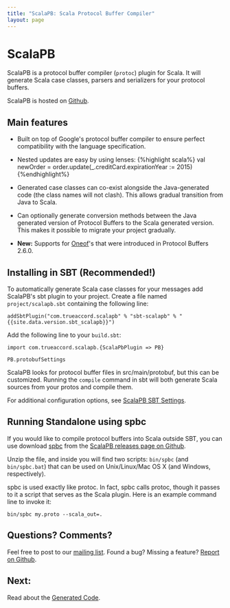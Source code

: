 ```yaml
---
title: "ScalaPB: Scala Protocol Buffer Compiler"
layout: page
---
```


# ScalaPB

ScalaPB is a protocol buffer compiler (`protoc`) plugin for Scala. It will
generate Scala case classes, parsers and serializers for your protocol
buffers.

ScalaPB is hosted on [Github](https://github.com/trueaccord/ScalaPB).

## Main features

* Built on top of Google's protocol buffer compiler to ensure perfect
  compatibility with the language specification.

* Nested updates are easy by using lenses:
{%highlight scala%}
val newOrder = order.update(_.creditCard.expirationYear := 2015)
{%endhighlight%}

* Generated case classes can co-exist alongside the Java-generated code (the
  class names will not clash). This allows gradual transition from Java to
  Scala.

* Can optionally generate conversion methods between the Java generated
  version of Protocol Buffers to the Scala generated version. This makes
  it possible to migrate your project gradually.

* **New:** Supports for
  [Oneof](https://developers.google.com/protocol-buffers/docs/proto#oneof)'s 
  that were introduced in Protocol Buffers 2.6.0.

## Installing in SBT (Recommended!)

To automatically generate Scala case classes for your messages add ScalaPB's
sbt plugin to your project. Create a file named `project/scalapb.sbt`
containing the following line:

    addSbtPlugin("com.trueaccord.scalapb" % "sbt-scalapb" % "{{site.data.version.sbt_scalapb}}")

Add the following line to your `build.sbt`:

    import com.trueaccord.scalapb.{ScalaPbPlugin => PB}

    PB.protobufSettings

ScalaPB looks for protocol buffer files in src/main/protobuf, but this can
be customized. Running the `compile` command in sbt will both generate Scala
sources from your protos and compile them. 

For additional configuration options, see
[ScalaPB SBT Settings]({{site.baseurl}}/sbt-settings.html).

## Running Standalone using spbc

If you would like to compile protocol buffers into Scala outside SBT, you can
use download
[spbc](https://github.com/trueaccord/ScalaPB/releases/download/v{{site.data.version.scalapb}}/spbc-{{site.data.version.scalapb}}.zip)
from the [ScalaPB releases page on Github](https://github.com/trueaccord/ScalaPB/releases).

Unzip the file, and inside you will find two scripts: `bin/spbc` (and
`bin/spbc.bat`) that can be used on Unix/Linux/Mac OS X (and Windows,
respectively).

spbc is used exactly like protoc. In fact, spbc calls protoc, though it passes
to it a script that serves as the Scala plugin. Here is an example command
line to invoke it:

    bin/spbc my.proto --scala_out=.

## Questions? Comments?

Feel free to post to our [mailing
list](https://groups.google.com/forum/#!forum/scalapb).  Found a bug? Missing
a feature? [Report on Github](https://github.com/trueaccord/ScalaPB/issues).

## Next:

Read about the [Generated Code]({{site.baseurl}}/generated-code.html).
